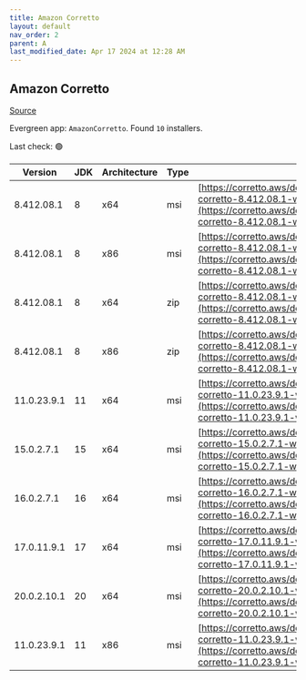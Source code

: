 ```yaml
---
title: Amazon Corretto
layout: default
nav_order: 2
parent: A
last_modified_date: Apr 17 2024 at 12:28 AM
---
```


## Amazon Corretto

[Source](https://aws.amazon.com/corretto/)

Evergreen app: `AmazonCorretto`. Found `10` installers.

Last check: 🟢

| Version     | JDK | Architecture | Type | URI                                                                                                                                                                                                      |
| ----------- | --- | ------------ | ---- | -------------------------------------------------------------------------------------------------------------------------------------------------------------------------------------------------------- |
| 8.412.08.1  | 8   | x64          | msi  | [https://corretto.aws/downloads/resources/8.412.08.1/amazon-corretto-8.412.08.1-windows-x64-jdk.msi](https://corretto.aws/downloads/resources/8.412.08.1/amazon-corretto-8.412.08.1-windows-x64-jdk.msi) |
| 8.412.08.1  | 8   | x86          | msi  | [https://corretto.aws/downloads/resources/8.412.08.1/amazon-corretto-8.412.08.1-windows-x86-jdk.msi](https://corretto.aws/downloads/resources/8.412.08.1/amazon-corretto-8.412.08.1-windows-x86-jdk.msi) |
| 8.412.08.1  | 8   | x64          | zip  | [https://corretto.aws/downloads/resources/8.412.08.1/amazon-corretto-8.412.08.1-windows-x64-jre.zip](https://corretto.aws/downloads/resources/8.412.08.1/amazon-corretto-8.412.08.1-windows-x64-jre.zip) |
| 8.412.08.1  | 8   | x86          | zip  | [https://corretto.aws/downloads/resources/8.412.08.1/amazon-corretto-8.412.08.1-windows-x86-jre.zip](https://corretto.aws/downloads/resources/8.412.08.1/amazon-corretto-8.412.08.1-windows-x86-jre.zip) |
| 11.0.23.9.1 | 11  | x64          | msi  | [https://corretto.aws/downloads/resources/11.0.23.9.1/amazon-corretto-11.0.23.9.1-windows-x64.msi](https://corretto.aws/downloads/resources/11.0.23.9.1/amazon-corretto-11.0.23.9.1-windows-x64.msi)     |
| 15.0.2.7.1  | 15  | x64          | msi  | [https://corretto.aws/downloads/resources/15.0.2.7.1/amazon-corretto-15.0.2.7.1-windows-x64.msi](https://corretto.aws/downloads/resources/15.0.2.7.1/amazon-corretto-15.0.2.7.1-windows-x64.msi)         |
| 16.0.2.7.1  | 16  | x64          | msi  | [https://corretto.aws/downloads/resources/16.0.2.7.1/amazon-corretto-16.0.2.7.1-windows-x64.msi](https://corretto.aws/downloads/resources/16.0.2.7.1/amazon-corretto-16.0.2.7.1-windows-x64.msi)         |
| 17.0.11.9.1 | 17  | x64          | msi  | [https://corretto.aws/downloads/resources/17.0.11.9.1/amazon-corretto-17.0.11.9.1-windows-x64.msi](https://corretto.aws/downloads/resources/17.0.11.9.1/amazon-corretto-17.0.11.9.1-windows-x64.msi)     |
| 20.0.2.10.1 | 20  | x64          | msi  | [https://corretto.aws/downloads/resources/20.0.2.10.1/amazon-corretto-20.0.2.10.1-windows-x64.msi](https://corretto.aws/downloads/resources/20.0.2.10.1/amazon-corretto-20.0.2.10.1-windows-x64.msi)     |
| 11.0.23.9.1 | 11  | x86          | msi  | [https://corretto.aws/downloads/resources/11.0.23.9.1/amazon-corretto-11.0.23.9.1-windows-x86.msi](https://corretto.aws/downloads/resources/11.0.23.9.1/amazon-corretto-11.0.23.9.1-windows-x86.msi)     |
